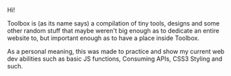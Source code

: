 Hi!

Toolbox is (as its name says) a compilation of tiny tools, designs and some other random stuff that maybe weren't big enough as to dedicate an entire website to, but important enough as to have a place inside Toolbox.  

As a personal meaning, this was made to practice and show my current web dev abilities such as basic JS functions, Consuming APIs, CSS3 Styling and such.
